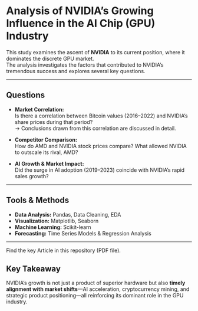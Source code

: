 # Analysis of NVIDIA’s Growing Influence in the AI Chip (GPU) Industry

This study examines the ascent of **NVIDIA** to its current position, where it dominates the discrete GPU market.  
The analysis investigates the factors that contributed to NVIDIA’s tremendous success and explores several key questions.

---

## Questions

- **Market Correlation:**  
  Is there a correlation between Bitcoin values (2016–2022) and NVIDIA’s share prices during that period?  
  → Conclusions drawn from this correlation are discussed in detail.

- **Competitor Comparison:**  
  How do AMD and NVIDIA stock prices compare? What allowed NVIDIA to outscale its rival, AMD?

- **AI Growth & Market Impact:**  
  Did the surge in AI adoption (2019–2023) coincide with NVIDIA’s rapid sales growth?

---

## Tools & Methods

- **Data Analysis:** Pandas, Data Cleaning, EDA  
- **Visualization:** Matplotlib, Seaborn  
- **Machine Learning:** Scikit-learn  
- **Forecasting:** Time Series Models & Regression Analysis

---

Find the key Article in this repository (PDF file).

## Key Takeaway

NVIDIA’s growth is not just a product of superior hardware but also **timely alignment with market shifts**—AI acceleration, cryptocurrency mining, and strategic product positioning—all reinforcing its dominant role in the GPU industry.
